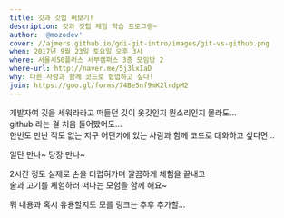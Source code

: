 ```yaml
---
title: 깃과 깃헙 써보기!
description: 깃과 깃헙 체험 학습 프로그램~
author: '@mozodev'
cover: //ajmers.github.io/gdi-git-intro/images/git-vs-github.png
when: 2017년 9월 23일 토요일 오후 3시
where: 서울시50플러스 서부캠퍼스 3층 모임방 2
where-url: http://naver.me/5j3lxIaD
why: 다른 사람과 함께 코드로 협업하고 싶다!
join: https://goo.gl/forms/74Be5nf9mK2lrdpM2
---
```


개발자여 깃을 세워라라고 떠들던 깃이 옷깃인지 뭔소리인지 몰라도...   
github 라는 걸 처음 들어봤어도...   
한번도 만난 적도 없는 지구 어딘가에 있는 사람과 함께 코드로 대화하고 싶다면...   

일단 만나~ 당장 만나~

2시간 정도 실제로 손을 더럽혀가며 깔끔하게 체험을 끝내고   
술과 고기를 체험하러 떠나는 모험을 함께 해요~

뭐 내용과 혹시 유용할지도 모를 링크는 추후 추가할...
